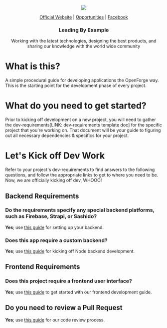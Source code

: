 <p align="center">
  <img src="https://github.com/openforge/main-website/blob/master/src/assets/logo-openforge.png?raw=true"/>
</p>
<p align="center">
  <a href="http://wwwopenforgeio/">Official Website</a> |
  <a href="http://wwwopenforgeio/opportunities">Opportunities</a> |
  <a href="https://wwwfacebookcom/OpenForgeUS/">Facebook</a>
</p>

<h3 align="center">
  Leading By Example
</h3>

<p align="center">
  Working with the latest technologies, designing the best products, and sharing our knowledge with the world wide community
</p>

# What is this?
A simple procedural guide for developing applications the OpenForge way. This is the starting point for the development phase of every project.

# What do you need to get started?
Prior to kicking off development on a new project, you will need to gather the dev-requirements[LINK: dev-requirements template doc] for the specific project that you're working on. That document will be your guide to figuring out all necessary dependencies & specifics for your project.

# Let's Kick off Dev Work
Refer to your project's dev-requirements to find answers to the following questions, and follow the appropriate links to get to where you need to be. Now, we are officially kicking off dev, WHOOO!

## Backend Requirements

### Do the requirements specify any special backend platforms, such as Firebase, Strapi, or Sashido?
**Yes**; use [this guide](./dev-process/backend/platforms/README.md) for setting up your backend.

### Does this app require a custom backend?
**Yes**; use [this guide](./dev-process/backend/node-backend/README.md) for kicking off Node backend development.

## Frontend Requirements

### Does this project require a frontend user interface?
**Yes**; use [this guide](./dev-process/frontend/README.md) to get started with our frontend development guide.

## Do you need to review a Pull Request
**Yes**; use [this guide](./code-review/README.md) for our code review process.

